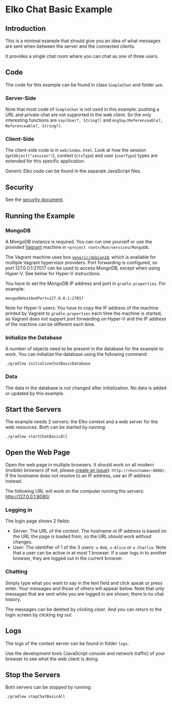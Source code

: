 # Elko Chat Basic Example

## Introduction

This is a minimal example that should give you an idea of what messages are sent when between the server and the connected clients.

It provides a single chat room where you can chat as one of three users.

## Code 

The code for this example can be found in class `SimpleChat` and folder `web`.

### Server-Side

Note that most code of `SimpleChat` is not used in this example: pushing a URL and private chat are not supported in the web client. So the only interesting functions are `say(User?, String?)` and `msgSay(Referenceable?, Referenceable?, String?)`.

### Client-Side

The client-side code is in `web/index.html`. Look at how the session (`getObject("session")`), context (`ctxType`) and user (`userType`) types are extended for this specific application.

Generic Elko code can be found in the separate JavaScript files.

## Security

See the [security document](SECURITY.md).

## Running the Example

### MongoDB

A MongoDB instance is required. You can run one yourself or use the provided [Vagrant](https://www.vagrantup.com/) machine in `<project root>/Run/services/MongoDB`.

The Vagrant machine uses box [`generic/debian10`](https://app.vagrantup.com/generic/boxes/debian10), which is available for multiple Vagrant hypervisor providers. Port forwarding is configured, so port 127.0.0.1:27017 can be used to access MongoDB, except when using Hyper-V. See below for Hyper-V instructions.

You have to set the MongoDB IP address and port in `gradle.properties`. For example:

````properties
mongodbHostAndPort=127.0.0.1:27017
````

Note for Hyper-V users: You have to copy the IP address of the machine printed by Vagrant to `gradle.properties` each time the machine is started, as Vagrant does not support port forwarding on Hyper-V and the IP address of the machine can be different each time.

### Initialize the Database

A number of objects need to be present in the database for the example to work. You can initialize the database using the following command:

````shell script
./gradlew initializeChatBasicDatabase 
````

### Data

The data in the database is not changed after initialization. No data is added or updated by this example.

## Start the Servers

The example needs 2 servers: the Elko context and a web server for the web resources. Both can be started by running:

````shell script
./gradlew startChatBasicAll 
````

## Open the Web Page

Open the web page in multiple browsers. It should work on all modern (mobile) browsers (if not, please [create an issue](https://github.com/jstuyts/Elko/issues/new)): `http://<hostname>:8080/`. If the hostname does not resolve to an IP address, use an IP address instead.

The following URL will work on the computer running the servers: http://127.0.0.1:8080/

### Logging in

The login page shows 2 fields:

- Server: The URL of the context. The hostname or IP address is based on the URL the page is loaded from, so the URL should work without changes.
- User: The identifier of 1 of the 3 users: `u-Bob`, `u-Alice` or `u-Charlie`. Note that a user can be active in at most 1 browser. If a user logs in to another browser, they are logged out in the current browser.

### Chatting

Simply type what you want to say in the text field and click _speak_ or press enter. Your messages and those of others will appear below. Note that only messages that are sent while you are logged in are shown; there is no chat history.

The messages can be deleted by clicking _clear_. And you can return to the login screen by clicking _log out_.

## Logs

The logs of the context server can be found in folder `logs`.

Use the development tools (JavaScript console and network traffic) of your browser to see what the web client is doing. 

## Stop the Servers

Both servers can be stopped by running:

````shell script
./gradlew stopChatBasicAll 
````

